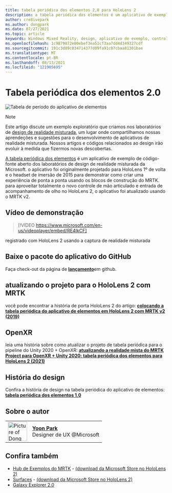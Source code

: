 ```yaml
---
title: tabela periódica dos elementos 2,0 para HoloLens 2
description: a tabela periódica dos elementos é um aplicativo de exemplo atualizado para o controle de mão totalmente articulado de HoloLens 2 e a entrada de controle de olho.
author: cre8ivepark
ms.author: dongpark
ms.date: 07/27/2021
ms.topic: article
keywords: Windows Mixed Reality, design, aplicativo de exemplo, controles, MRTK, realidade misturada Toolkit, Unity, aplicativos de amostra, aplicativos de exemplo, software livre, Microsoft Store, HoloLens, headset de realidade misturada, headset de realidade mista do Windows, headset de realidade virtual, OpenXR, open XR, Unity
ms.openlocfilehash: 1c9879872e80ebef3ea51cf3aa7dd4d349327cdf
ms.sourcegitcommit: 191c3d89c034714377d09fa91c07cbaa81301bae
ms.translationtype: MT
ms.contentlocale: pt-BR
ms.lasthandoff: 08/13/2021
ms.locfileid: "121905695"
---
```

# <a name="periodic-table-of-the-elements-20"></a>Tabela periódica dos elementos 2.0
![Tabela de período do aplicativo de elementos](../images/MRDL_PeriodicTable.jpg)

>[!NOTE]
>Este artigo discute um exemplo exploratório que criamos nos laboratórios de [design de realidade misturada](https://github.com/Microsoft/MRDesignLabs_Unity), um lugar onde compartilhamos nossas aprendeções e sugestões para o desenvolvimento de aplicativos de realidade misturada. Nossos artigos e códigos relacionados ao design irão evoluir à medida que fizermos novas descobertas.

[A tabela periódica dos elementos](https://github.com/Microsoft/MRDesignLabs_Unity_PeriodicTable) é um aplicativo de exemplo de código-fonte aberto dos laboratórios de design de realidade misturada da Microsoft. o aplicativo foi originalmente projetado para HoloLens 1º de volta e o headset de imersão de 2015 para demonstrar como criar uma experiência de ponta a ponta usando os blocos de construção do MRTK. para aproveitar totalmente o novo controle de mão articulado e entrada de acompanhamento de olho no HoloLens 2, o aplicativo foi atualizado usando o MRTK v2. 

## <a name="demo-video"></a>Vídeo de demonstração 
> [!VIDEO https://www.microsoft.com/en-us/videoplayer/embed/RE4IkCF]

registrado com HoloLens 2 usando a captura de realidade misturada

## <a name="download-the-app-package-from-github"></a>Baixe o pacote do aplicativo do GitHub
Faça check-out da página de <a href="https://github.com/microsoft/MRDL_Unity_PeriodicTable/releases" target="_blank">**lançamento**</a>em github.

## <a name="upgrading-the-project-for-hololens-2-with-mrtk"></a>atualizando o projeto para o HoloLens 2 com MRTK
você pode encontrar a história de porta HoloLens 2 do artigo: <a href="https://dongyoonpark.medium.com/bringing-the-periodic-table-of-the-elements-app-to-hololens-2-with-mrtk-v2-a6e3d8362158" target="_blank"> **colocando a tabela periódica do aplicativo de elementos em HoloLens 2 com MRTK v2 (2019)**</a>

## <a name="openxr"></a>OpenXR 
leia uma história sobre como atualizar o projeto de tabela periódica para o pipeline do Unity 2020 + OpenXR: <a href="https://dongyoonpark.medium.com/updating-mrtk-mixed-reality-project-to-openxr-unity-2020-periodic-table-of-the-elements-4cf55b0479a4" target="_blank"> **atualizando a realidade mista do MRTK Project para OpenXR + Unity 2020: tabela periódica dos elementos para HoloLens 2 (2021)**</a>

## <a name="design-story"></a>História do design 
Confira a história de design na tabela periódica do aplicativo de elementos: [ **tabela periódica dos elementos 1,0**](periodic-table-of-the-elements.md)

## <a name="about-the-author"></a>Sobre o autor

<table style="border-collapse:collapse" padding-left="0px">
<tr>
<td style="border-style: none" width="60px"><img alt="Picture of Dong Yoon Park" width="60" height="60" src="images/dongyoonpark.jpg"></td>
<td style="border-style: none"><a href="http://dongyoonpark.com" target="_blank"><b>Yoon Park</b></a><br>Designer de UX @Microsoft</td>
</tr>
</table>

## <a name="see-also"></a>Confira também

* [Hub de Exemplos do MRTK](/windows/mixed-reality/mrtk-unity/features/example-scenes/example-hub) - [(download da Microsoft Store no HoloLens 2)](https://www.microsoft.com/en-us/p/mrtk-examples-hub/9mv8c39l2sj4)
* [Surfaces](sampleapp-surfaces.md) - [(download da Microsoft Store no HoloLens 2)](https://www.microsoft.com/en-us/p/surfaces/9nvkpv3sk3x0)
* [Galaxy Explorer 2.0](galaxy-explorer-update.md)